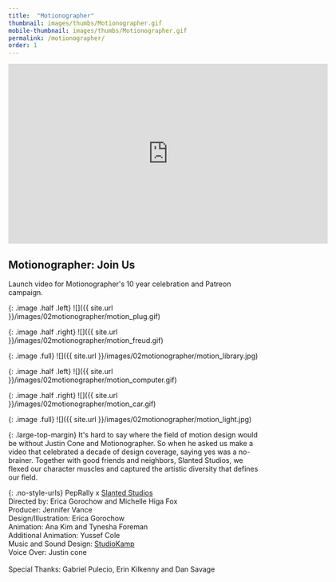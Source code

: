 ```yaml
---
title:  "Motionographer"
thumbnail: images/thumbs/Motionographer.gif
mobile-thumbnail: images/thumbs/Motionographer.gif
permalink: /motionographer/
order: 1
---
```


<div class='embed-container'>
    <iframe src="https://player.vimeo.com/video/171939446" width="640" height="360" frameborder="0" webkitallowfullscreen mozallowfullscreen allowfullscreen></iframe>
</div>

## **Motionographer: Join Us**
Launch video for Motionographer's 10 year celebration and Patreon campaign.

<div class="large-top-margin"></div>

{: .image .half .left}
![]({{ site.url }}/images/02motionographer/motion_plug.gif)

{: .image .half .right}
![]({{ site.url }}/images/02motionographer/motion_freud.gif)

{: .image .full}
![]({{ site.url }}/images/02motionographer/motion_library.jpg)

{: .image .half .left}
![]({{ site.url }}/images/02motionographer/motion_computer.gif)

{: .image .half .right}
![]({{ site.url }}/images/02motionographer/motion_car.gif)

{: .image .full}
![]({{ site.url }}/images/02motionographer/motion_light.jpg)

{: .large-top-margin}
It's hard to say where the field of motion design would be without Justin Cone and Motionographer. So when he asked us make a video that celebrated a decade of design coverage, saying yes was a no-brainer. Together with good friends and neighbors, Slanted Studios, we flexed our character muscles and captured the artistic diversity that defines our field. 
<br/>

{: .no-style-urls}
PepRally x [Slanted Studios](https://slanted.studio/)<br/>
Directed by: Erica Gorochow and Michelle Higa Fox<br/>
Producer: Jennifer Vance<br/>
Design/Illustration: Erica Gorochow<br/>
Animation: Ana Kim and Tynesha Foreman<br/>
Additional Animation: Yussef Cole <br/>
Music and Sound Design: [StudioKamp](http://www.studiokamp.com/)<br/>
Voice Over: Justin cone<br/><br/>
Special Thanks: Gabriel Pulecio, Erin Kilkenny and Dan Savage 

